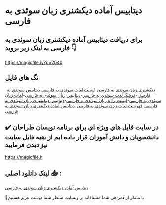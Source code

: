 # دیتابیس آماده دیکشنری زبان سوئدی به فارسی

## برای دریافت دیتابیس آماده دیکشنری زبان سوئدی به فارسی به لینک زیر بروید 👇

https://magicfile.ir/?p=2040

## تگ های فایل

-[دیکشنری زبان سوئدی به فارسی](https://magicfile.ir/product/%d8%af%d9%8a%d8%aa%d8%a7%d8%a8%d9%8a%d8%b3-%d8%af%d9%8a%da%a9%d8%b4%d9%86%d8%b1%d9%8a-%d8%b2%d8%a8%d8%a7%d9%86-%d8%b3%d9%88%d8%a6%d8%af%d9%8a-%d8%a8%d9%87-%d9%81%d8%a7%d8%b1%d8%b3%d9%8a/)-[لیست لغات سوئدي به فارسي](https://magicfile.ir/product/%d8%af%d9%8a%d8%aa%d8%a7%d8%a8%d9%8a%d8%b3-%d8%af%d9%8a%da%a9%d8%b4%d9%86%d8%b1%d9%8a-%d8%b2%d8%a8%d8%a7%d9%86-%d8%b3%d9%88%d8%a6%d8%af%d9%8a-%d8%a8%d9%87-%d9%81%d8%a7%d8%b1%d8%b3%d9%8a/)-[دیتابیس سوئدي به فارسي](https://magicfile.ir/product/%d8%af%d9%8a%d8%aa%d8%a7%d8%a8%d9%8a%d8%b3-%d8%af%d9%8a%da%a9%d8%b4%d9%86%d8%b1%d9%8a-%d8%b2%d8%a8%d8%a7%d9%86-%d8%b3%d9%88%d8%a6%d8%af%d9%8a-%d8%a8%d9%87-%d9%81%d8%a7%d8%b1%d8%b3%d9%8a/)-[فرهنگ لغت سوئدي به فارسي](https://magicfile.ir/product/%d8%af%d9%8a%d8%aa%d8%a7%d8%a8%d9%8a%d8%b3-%d8%af%d9%8a%da%a9%d8%b4%d9%86%d8%b1%d9%8a-%d8%b2%d8%a8%d8%a7%d9%86-%d8%b3%d9%88%d8%a6%d8%af%d9%8a-%d8%a8%d9%87-%d9%81%d8%a7%d8%b1%d8%b3%d9%8a/)-[دیتابیس زبان سوئدی به فارسی](https://magicfile.ir/product/%d8%af%d9%8a%d8%aa%d8%a7%d8%a8%d9%8a%d8%b3-%d8%af%d9%8a%da%a9%d8%b4%d9%86%d8%b1%d9%8a-%d8%b2%d8%a8%d8%a7%d9%86-%d8%b3%d9%88%d8%a6%d8%af%d9%8a-%d8%a8%d9%87-%d9%81%d8%a7%d8%b1%d8%b3%d9%8a/)-[لغات زبان سوئدی به فارسی](https://magicfile.ir/product/%d8%af%d9%8a%d8%aa%d8%a7%d8%a8%d9%8a%d8%b3-%d8%af%d9%8a%da%a9%d8%b4%d9%86%d8%b1%d9%8a-%d8%b2%d8%a8%d8%a7%d9%86-%d8%b3%d9%88%d8%a6%d8%af%d9%8a-%d8%a8%d9%87-%d9%81%d8%a7%d8%b1%d8%b3%d9%8a/)-[لیست واژه زبان سوئدی به فارسی](https://magicfile.ir/product/%d8%af%d9%8a%d8%aa%d8%a7%d8%a8%d9%8a%d8%b3-%d8%af%d9%8a%da%a9%d8%b4%d9%86%d8%b1%d9%8a-%d8%b2%d8%a8%d8%a7%d9%86-%d8%b3%d9%88%d8%a6%d8%af%d9%8a-%d8%a8%d9%87-%d9%81%d8%a7%d8%b1%d8%b3%d9%8a/)-[دیتابیس دیکشنری زبان سوئدی به فارسی](https://magicfile.ir/product/%d8%af%d9%8a%d8%aa%d8%a7%d8%a8%d9%8a%d8%b3-%d8%af%d9%8a%da%a9%d8%b4%d9%86%d8%b1%d9%8a-%d8%b2%d8%a8%d8%a7%d9%86-%d8%b3%d9%88%d8%a6%d8%af%d9%8a-%d8%a8%d9%87-%d9%81%d8%a7%d8%b1%d8%b3%d9%8a/)-[فهرست لغات زبان سوئدی به فارسی](https://magicfile.ir/product/%d8%af%d9%8a%d8%aa%d8%a7%d8%a8%d9%8a%d8%b3-%d8%af%d9%8a%da%a9%d8%b4%d9%86%d8%b1%d9%8a-%d8%b2%d8%a8%d8%a7%d9%86-%d8%b3%d9%88%d8%a6%d8%af%d9%8a-%d8%a8%d9%87-%d9%81%d8%a7%d8%b1%d8%b3%d9%8a/)-[دیتابیس آماده دیکشنری زبان سوئدی به فارسی](https://magicfile.ir/product/%d8%af%d9%8a%d8%aa%d8%a7%d8%a8%d9%8a%d8%b3-%d8%af%d9%8a%da%a9%d8%b4%d9%86%d8%b1%d9%8a-%d8%b2%d8%a8%d8%a7%d9%86-%d8%b3%d9%88%d8%a6%d8%af%d9%8a-%d8%a8%d9%87-%d9%81%d8%a7%d8%b1%d8%b3%d9%8a/)

## ✔️ در سايت فايل هاي ويژه اي براي برنامه نويسان طراحان دانشجويان و دانش آموزان قرار داده ايم از بقيه فايل سايت نيز ديدن فرماييد

https://magicfile.ir


## لينک دانلود اصلي 📥 :

[دیتابیس آماده دیکشنری زبان سوئدی به فارسی](https://magicfile.ir/product/%d8%af%d9%8a%d8%aa%d8%a7%d8%a8%d9%8a%d8%b3-%d8%af%d9%8a%da%a9%d8%b4%d9%86%d8%b1%d9%8a-%d8%b2%d8%a8%d8%a7%d9%86-%d8%b3%d9%88%d8%a6%d8%af%d9%8a-%d8%a8%d9%87-%d9%81%d8%a7%d8%b1%d8%b3%d9%8a/) 


🙏با تشکر از همراهي شما مشتاقانه در وبسایت منتظر شما دوست عزیز هستیم

